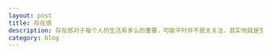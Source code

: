 ```yaml
---
layout: post
title: 存在感
description: 存在感对于每个人的生活有多么的重要，可能平时并不是太关注，其实他就是生活的全部
category: blog
---
```






[gzw19931217]:    http://gzw19931217.github.io  "gzw19931217"
